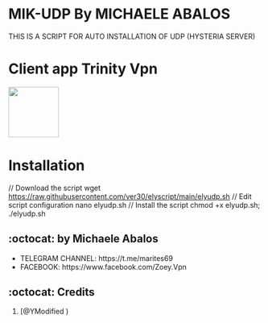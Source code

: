 # MIK-UDP By MICHAELE ABALOS

THIS IS A SCRIPT FOR AUTO INSTALLATION OF UDP (HYSTERIA SERVER) 



# Client app Trinity Vpn

<p>
<a href="https://play.google.com/store/apps/details?id=com.ymodified.trinitypink"><img src="https://play.google.com/intl/en_us/badges/images/generic/en-play-badge.png" height="100"></a>
</p>


# Installation


// Download the script
wget https://raw.githubusercontent.com/ver30/elyscript/main/elyudp.sh
// Edit script configuration 
nano elyudp.sh
// Install the script
chmod +x elyudp.sh; ./elyudp.sh

## :octocat: by Michaele Abalos
<ul>
 <li>TELEGRAM CHANNEL: https://t.me/marites69</li>
 <li>FACEBOOK: https://www.facebook.com/Zoey.Vpn</li>
 </ul>
 
## :octocat: Credits

1. [@YModified )